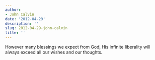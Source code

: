 ```yaml
---
author:
- John Calvin
date: '2012-04-29'
description: ''
slug: 2012-04-29-john-calvin
title: ''
---
```

However many blessings we expect from God, His infinite liberality will always exceed all our wishes and our thoughts.



